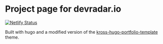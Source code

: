 # Project page for devradar.io

[![Netlify Status](https://api.netlify.com/api/v1/badges/1c6d96e2-92ff-48bb-8f7c-e1e45318addd/deploy-status)](https://app.netlify.com/sites/devradar-web/deploys)

Built with hugo and a modified version of the [kross-hugo-portfolio-template](https://github.com/themefisher/kross-hugo-portfolio-template) theme.
